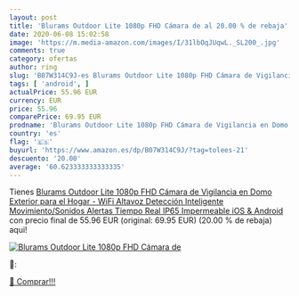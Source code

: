 ```yaml
---
layout: post
title: 'Blurams Outdoor Lite 1080p FHD Cámara de al 20.00 % de rebaja'
date: 2020-06-08 15:02:58
image: 'https://m.media-amazon.com/images/I/31lbOqJUqwL._SL200_.jpg'
comments: true
category: ofertas
author: ring
slug: 'B07W314C9J-es Blurams Outdoor Lite 1080p FHD Cámara de Vigilancia en...'
tags: [ 'android', ]
actualPrice: 55.96 EUR
currency: EUR
price: 55.96
comparePrice: 69.95 EUR
prodname: 'Blurams Outdoor Lite 1080p FHD Cámara de Vigilancia en Domo Exterior para el Hogar - WiFi Altavoz Detección Inteligente Movimiento/Sonidos Alertas Tiempo Real IP65 Impermeable  iOS & Android '
country: 'es'
flag: '🇪🇸'
buyurl: 'https://www.amazon.es/dp/B07W314C9J/?tag=tolees-21'
descuento: '20.00'
average: '60.623333333333335'
---
```


Tienes [Blurams Outdoor Lite 1080p FHD Cámara de Vigilancia en Domo Exterior para el Hogar - WiFi Altavoz Detección Inteligente Movimiento/Sonidos Alertas Tiempo Real IP65 Impermeable  iOS & Android ](https://www.amazon.es/dp/B07W314C9J/?tag=tolees-21) con precio final de  55.96 EUR (original: 69.95 EUR) (20.00 %  de rebaja) aqui!

[![Blurams Outdoor Lite 1080p FHD Cámara de](https://m.media-amazon.com/images/I/31lbOqJUqwL._SL200_.jpg)](https://www.amazon.es/dp/B07W314C9J/?tag=tolees-21)

🔎:


[🛒 Comprar!!!](https://www.amazon.es/dp/B07W314C9J/?tag=tolees-21)
